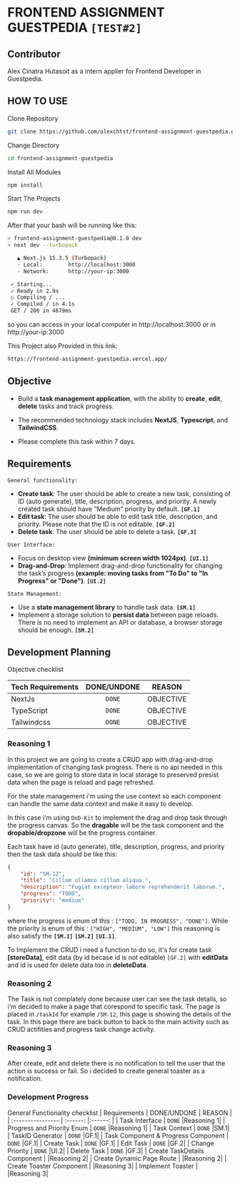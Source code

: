 # FRONTEND ASSIGNMENT GUESTPEDIA `[TEST#2]`

## Contributor
Alex Cinatra Hutasoit as a intern applier for Frontend Developer in Guestpedia.

## HOW TO USE
Clone Repository
```bash
git clone https://github.com/alexchtst/frontend-assignment-guestpedia.git
```

Change Directory
```bash
cd frontend-assignment-guestpedia
```

Install All Modules
```bash
npm install
```

Start The Projects
```bash
npm run dev
```

After that your bash will be running like this:
```bash
> frontend-assignment-guestpedia@0.1.0 dev
> next dev --turbopack

   ▲ Next.js 15.3.5 (Turbopack)
   - Local:        http://localhost:3000
   - Network:      http://your-ip:3000

 ✓ Starting...
 ✓ Ready in 2.9s
 ○ Compiling / ...
 ✓ Compiled / in 4.1s
 GET / 200 in 4679ms
```
so you can access in your local computer in http://localhost:3000 or in http://your-ip:3000

This Project also Provided in this link: 
```bash
https://frontend-assignment-guestpedia.vercel.app/
```

## Objective
- Build a **task management application**, with the ability to **create**, **edit**, **delete**
tasks and track progress.

- The recommended technology stack includes **NextJS**, **Typescript**, and
**TailwindCSS**.

- Please complete this task within 7 days.

## Requirements
`General functionality:`
- **Create task**: The user should be able to create a new task, consisting
of ID (auto generate), title, description, progress, and priority. A
newly created task should have “Medium” priority by default. **`[GF.1]`**
- **Edit task**: The user should be able to edit task title, description, and
priority. Please note that the ID is not editable. **`[GF.2]`**
- **Delete task**: The user should be able to delete a task. **`[GF.3]`**

`User Interface:`
- Focus on desktop view **(minimum screen width 1024px)**. **`[UI.1]`**
- **Drag-and-Drop**: Implement drag-and-drop functionality for changing
the task’s progress **(example: moving tasks from "To Do" to "In
Progress" or "Done")**. **`[UI.2]`**

`State Management:`
- Use a **state management library** to handle task data. **`[SM.1]`**
- Implement a storage solution to **persist data** between page reloads.
There is no need to implement an API or database, a browser storage
should be enough. **`[SM.2]`**

## Development Planning
Objective checklist

| Tech Requirements | DONE/UNDONE   | REASON    |
| :---------------- | :------:      |:------:   |
| NextJs            | `DONE`        |OBJECTIVE  |
| TypeScript        | `DONE`        |OBJECTIVE  |
| Tailwindcss       | `DONE`        |OBJECTIVE  |

### Reasoning 1
In this project we are going to create a CRUD app with drag-and-drop implementation of changing task progress. There is no api needed in this case, so we are going to store data in local storage to preserved presist data when the page is reload and page refreshed. 

For the state management i'm using the use context so each component can handle the same data context and make it easy to develop.

In this case i'm using `DnD-Kit` to implement the drag and drop task through the progress canvas. So the **dragable** will be the task component and the **dropable/dropzone** will be the progress container.

Each task have id (auto generate), title, description, progress, and priority then the task data should be like this:
```json
{
    "id": "SM-12",
    "title": "Cillum ullamco cillum aliqua.",
    "description": "Fugiat excepteur labore reprehenderit laborum.",
    "progress": "TODO",
    "priority": "medium"
}
```
where the progress is enum of this : `["TODO, IN PROGRESS", "DONE"]`. While the priority is enum of this : `["HIGH", "MEDIUM", "LOW"]` this reasoning is also satisfy the **`[SM.1]`** **`[SM.2]`** **`[UI.1]`**.

To Implement the CRUD i need a function to do so, it's for create task **[storeData]**, edit data (by id becase id is not editable) `[GF.2]` with **editData** and id is used for delete data too in **deleteData**.

### Reasoning 2
The Task is not complately done because user can see the task details, so i'm decided to make a page that corespond to specific task. The page is placed in `/taskId` for example `/SM-12`, this page is showing the details of the task. In this page there are back button to back to the main activity such as CRUD actifities and progress task change activity.

### Reasoning 3
After create, edit and delete there is no notification to tell the user that the action is success or fail. So i decided to create general toaster as a notification.

### Development Progress
General Functionality checklist
| Requirements | DONE/UNDONE   | REASON    |
| :---------------- | :------:      |:------:   |
| Task Interface | `DONE` |Reasoning 1|
| Progress and Priority Enum | `DONE` |Reasoning 1|
| Task Context | `DONE` |SM.1|
| TaskID Generator | `DONE` |GF.1|
| Task Component & Progress Component | `DONE` |GF.1|
| Create Task | `DONE` |GF.1|
| Edit Task | `DONE` |GF.2|
| Change Priority | `DONE` |UI.2|
| Delete Task | `DONE` |GF.3|
| Create TaskDetails Component |  |Reasoning 2|
| Create Dynamic Page Route |  |Reasoning 2|
| Create Toaster Component |  |Reasoning 3|
| Implement Toaster |  |Reasoning 3|